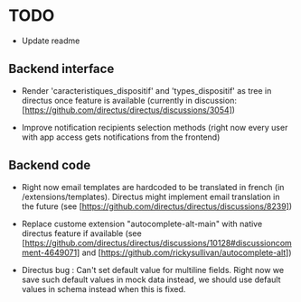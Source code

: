 # TODO

- Update readme

## Backend interface

- Render 'caracteristiques_dispositif' and 'types_dispositif' as tree in directus once feature is available (currently in discussion: [https://github.com/directus/directus/discussions/3054])

- Improve notification recipients selection methods (right now every user with app access gets notifications from the frontend)

## Backend code

- Right now email templates are hardcoded to be translated in french (in /extensions/templates). Directus might implement email translation in the future (see [https://github.com/directus/directus/discussions/8239])

- Replace custome extension "autocomplete-alt-main" with native directus feature if available (see [https://github.com/directus/directus/discussions/10128#discussioncomment-4649071] and [https://github.com/rickysullivan/autocomplete-alt])

- Directus bug : Can't set default value for multiline fields. Right now we save such default values in mock data instead, we should use default values in schema instead when this is fixed.
